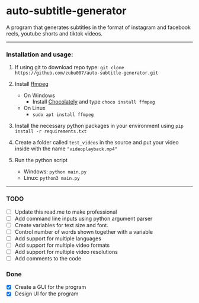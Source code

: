 #     auto-subtitle-generator
A program that generates subtitles in the format of instagram and facebook reels, youtube shorts and tiktok videos.
*** 
### Installation and usage:
1. If using git to download repo type: `git clone https://github.com/zubu007/auto-subtitle-generator.git` 
2. Install [ffmpeg](https://ffmpeg.org)
   * On Windows
     * Install [Chocolately](https://chocolatey.org/install) and type `choco install ffmpeg` 
   * On Linux
     * `sudo apt install ffmpeg`
       
3. Install the necessary python packages in your environment using `pip install -r requirements.txt`
4. Create a folder called `test_videos` in the source and put your video inside with the name `"videoplayback.mp4"` 
5. Run the python script
   * Windows:  `python main.py`
   * Linux:  `python3 main.py`

*** 

### TODO
- [ ] Update this read.me to make professional
- [ ] Add command line inputs using python argument parser
- [ ] Create variables for text size and font.
- [ ] Control number of words shown together with a variable
- [ ] Add support for multiple languages
- [ ] Add support for multiple video formats
- [ ] Add support for multiple video resolutions
- [ ] Add comments to the code

### Done
- [x] Create a GUI for the program
- [x] Design UI for the program
